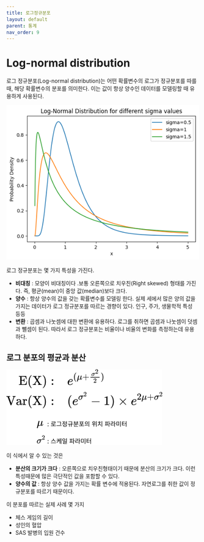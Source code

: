 ```yaml
---
title: 로그정규분포
layout: default
parent: 통계
nav_order: 9
---
```


# Log-normal distribution

로그 정규분포(Log-normal distribution)는 어떤 확률변수의 로그가 정규분포를 따를 때, 해당 확률변수의 분포를 의미한다. 이는 값이 항상 양수인 데이터를 모델링할 때 유용하게 사용된다.



![](../../assets/images/statistics/logd.png)

로그 정규분포는 몇 가지 특성을 가진다.

* **비대칭** : 모양이 비대칭이다 .보통 오른쪽으로 치우친(Right skewed) 형태를 가진다. 즉, 평균(mean)이 중앙 값(median)보다 크다.
* **양수** : 항상 양수의 값을 갖는 확률변수를 모델링 한다. 실제 세에서 많은 양의 값을 가지는 데이터가 로그 정규분포를 따르는 경향이 있다. 인구, 주가, 생물학적 특성 등등
* **변환** : 곱셈과 나눗셈에 대한 변환에 유용하다. 로그를 취하면 곱셈과 나눗셈이 덧셈과 뺄셈이 된다. 따라서 로그 정규분포는 비율이나 비율의 변화를 측정하는데 유용하다.



## 로그 분포의 평균과 분산

![](../../assets/images/statistics/logd2.png)

이 식에서 알 수 있는 것은

* **분산의 크기가 크다** : 오른쪽으로 치우친형태이기 때문에 분산의 크기가 크다. 이런 특성때문에 많은 극단적인 값을 포함할 수 있다.
* **양수의 값** : 항상 양수 값을 가지는 확률 변수에 적용된다. 자연로그를 취한 값이 정규분포를 따르기 때문이다.





이 분포를 따르는 실제 사례 몇 가지

* 체스 게임의 길이
* 성인의 혈압
* SAS 발병의 입원 건수